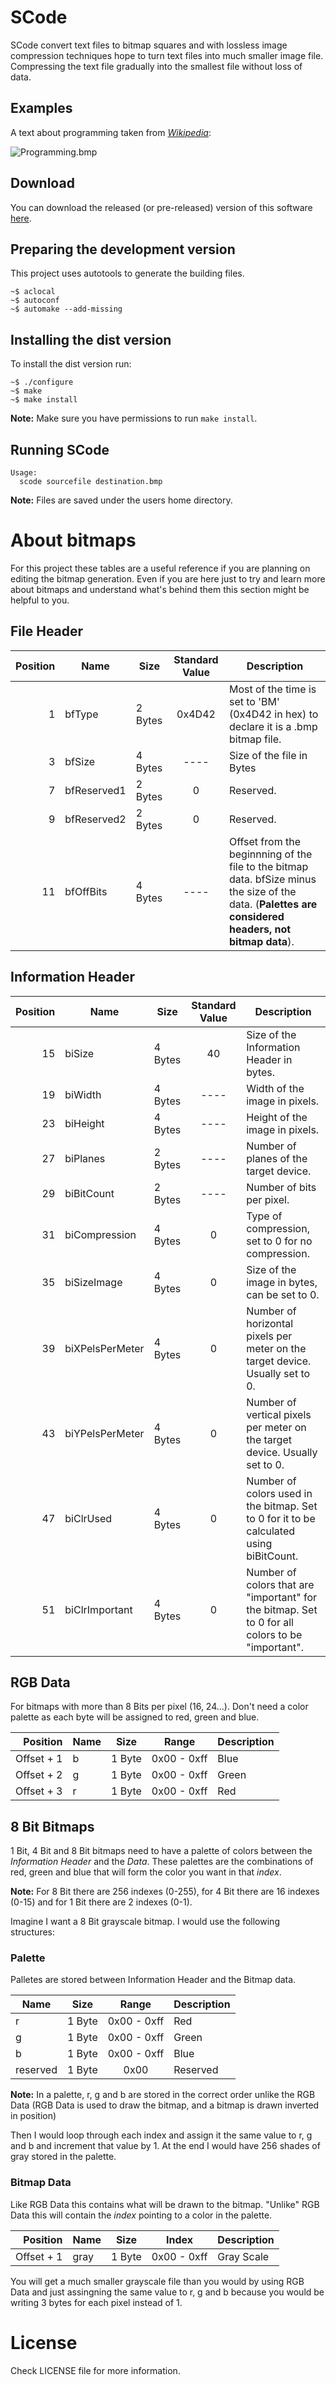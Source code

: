 # SCode
SCode convert text files to bitmap squares and with lossless image compression techniques hope to turn text files into much smaller image file. Compressing the text file gradually into the smallest file without loss of data.

## Examples
A text about programming taken from [*Wikipedia*](https://en.wikipedia.org/wiki/Computer_programming):

![Programming.bmp](examples/programming.bmp)

## Download
You can download the released (or pre-released) version of this software [here](https://github.com/SkyDriver2500/square-code/releases/download/v0.1/scode-0.1.tar.gz).

## Preparing the development version
This project uses autotools to generate the building files.
```
~$ aclocal
~$ autoconf
~$ automake --add-missing
```

## Installing the dist version
To install the dist version run:
```
~$ ./configure
~$ make
~$ make install
```
**Note:** Make sure you have permissions to run `make install`.

## Running SCode
```
Usage:
  scode sourcefile destination.bmp
```
**Note:** Files are saved under the users home directory.

# About bitmaps
For this project these tables are a useful reference if you are planning on editing the bitmap generation. Even if you are here just to try and learn more about bitmaps and understand what's behind them this section might be helpful to you.

## File Header

| Position | Name | Size | Standard Value | Description |
| ---:| --- | --- |:---:| --- |
| 1 | bfType | 2 Bytes | 0x4D42 | Most of the time is set to 'BM' (0x4D42 in hex) to declare it is a .bmp bitmap file. |
| 3 | bfSize | 4 Bytes | ---- | Size of the file in Bytes |
| 7 | bfReserved1 | 2 Bytes | 0 | Reserved. |
| 9 | bfReserved2 | 2 Bytes | 0 | Reserved. |
| 11 | bfOffBits | 4 Bytes | ---- | Offset from the beginnning of the file to the bitmap data. bfSize minus the size of the data. (**Palettes are considered headers, not bitmap data**).  |

## Information Header

| Position | Name | Size | Standard Value | Description |
| ---:| --- | --- |:---:| --- |
| 15 | biSize | 4 Bytes | 40 | Size of the Information Header in bytes. |
| 19 | biWidth | 4 Bytes | ---- | Width of the image in pixels. |
| 23 | biHeight | 4 Bytes | ---- | Height of the image in pixels. |
| 27 | biPlanes | 2 Bytes | ---- | Number of planes of the target device. |
| 29 | biBitCount | 2 Bytes | ---- | Number of bits per pixel. |
| 31 | biCompression | 4 Bytes | 0 | Type of compression, set to 0 for no compression. |
| 35 | biSizeImage | 4 Bytes | 0 | Size of the image in bytes, can be set to 0. |
| 39 | biXPelsPerMeter | 4 Bytes | 0 | Number of horizontal pixels per meter on the target device. Usually set to 0. |
| 43 | biYPelsPerMeter | 4 Bytes | 0 | Number of vertical pixels per meter on the target device. Usually set to 0. |
| 47 | biClrUsed | 4 Bytes | 0 | Number of colors used in the bitmap. Set to 0 for it to be calculated using biBitCount. |
| 51 | biClrImportant | 4 Bytes | 0 | Number of colors that are "important" for the bitmap. Set to 0 for all colors to be "important". |

## RGB Data
For bitmaps with more than 8 Bits per pixel (16, 24...). Don't need a color palette as each byte will be assigned to red, green and blue.

| Position | Name | Size | Range | Description |
| ---:| --- | --- |:---:| --- |
| Offset + 1 | b | 1 Byte | 0x00 - 0xff | Blue |
| Offset + 2 | g | 1 Byte | 0x00 - 0xff | Green |
| Offset + 3 | r | 1 Byte | 0x00 - 0xff | Red |

## 8 Bit Bitmaps
1 Bit, 4 Bit and 8 Bit bitmaps need to have a palette of colors between the *Information Header* and the *Data*. These palettes are the combinations of red, green and blue that will form the color you want in that *index*.

**Note:** For 8 Bit there are 256 indexes (0-255), for 4 Bit there are 16 indexes (0-15) and for 1 Bit there are 2 indexes (0-1).

Imagine I want a 8 Bit grayscale bitmap. I would use the following structures:

### Palette

Palletes are stored between Information Header and the Bitmap data.

| Name | Size | Range | Description |
| --- | --- |:---:| --- |
| r | 1 Byte | 0x00 - 0xff | Red |
| g | 1 Byte | 0x00 - 0xff | Green |
| b | 1 Byte | 0x00 - 0xff | Blue |
| reserved | 1 Byte | 0x00 | Reserved |

**Note:** In a palette, r, g and b are stored in the correct order unlike the RGB Data (RGB Data is used to draw the bitmap, and a bitmap is drawn inverted in position)

Then I would loop through each index and assign it the same value to r, g and b and increment that value by 1. At the end I would have 256 shades of gray stored in the palette.

### Bitmap Data
Like RGB Data this contains what will be drawn to the bitmap. "Unlike" RGB Data this will contain the *index* pointing to a color in the palette.

| Position | Name | Size | Index | Description |
| ---:| --- | --- |:---:| --- |
| Offset + 1 | gray | 1 Byte | 0x00 - 0xff | Gray Scale |

You will get a much smaller grayscale file than you would by using RGB Data and just assingning the same value to r, g and b because you would be writing 3 bytes for each pixel instead of 1.

# License
Check LICENSE file for more information.
